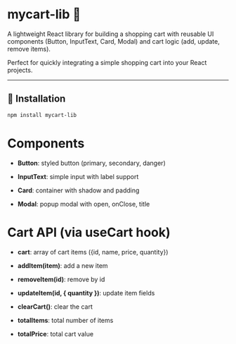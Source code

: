 # mycart-lib 🛒

A lightweight React library for building a shopping cart with reusable UI components (Button, InputText, Card, Modal) and cart logic (add, update, remove items).  

Perfect for quickly integrating a simple shopping cart into your React projects.

---

## 🚀 Installation

```bash
npm install mycart-lib
```

# Components

- **Button**: styled button (primary, secondary, danger)

- **InputText**: simple input with label support

- **Card**: container with shadow and padding

- **Modal**: popup modal with open, onClose, title


# Cart API (via useCart hook)

- **cart**: array of cart items ({id, name, price, quantity})

- **addItem(item)**: add a new item

- **removeItem(id)**: remove by id

- **updateItem(id, { quantity })**: update item fields

- **clearCart()**: clear the cart

- **totalItems**: total number of items

- **totalPrice**: total cart value
